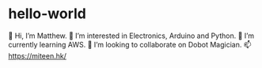 # hello-world
👋 Hi, I’m Matthew.
👀 I’m interested in Electronics, Arduino and Python.
🌱 I’m currently learning AWS.
💞️ I’m looking to collaborate on Dobot Magician.
📫 https://miteen.hk/